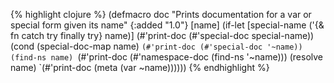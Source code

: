 {% highlight clojure %}
(defmacro doc
  "Prints documentation for a var or special form given its name"
  {:added "1.0"}
  [name]
  (if-let [special-name ('{& fn catch try finally try} name)]
    (#'print-doc (#'special-doc special-name))
    (cond
      (special-doc-map name) `(#'print-doc (#'special-doc '~name))
      (find-ns name) `(#'print-doc (#'namespace-doc (find-ns '~name)))
      (resolve name) `(#'print-doc (meta (var ~name))))))
{% endhighlight %}
